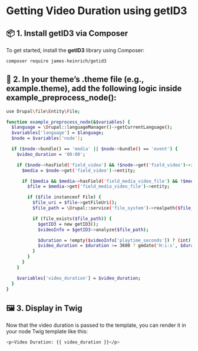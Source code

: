 # Getting Video Duration using getID3

## 📦 1. Install getID3 via Composer

To get started, install the **getID3** library using Composer:

```bash
composer require james-heinrich/getid3
```

## 🧠 2. In your theme’s .theme file (e.g., example.theme), add the following logic inside example_preprocess_node():

```bash
use Drupal\file\Entity\File;

function example_preprocess_node(&$variables) {
  $language = \Drupal::languageManager()->getCurrentLanguage();
  $variables['language'] = $language;
  $node = $variables['node'];

  if ($node->bundle() == 'media' || $node->bundle() == 'event') {
    $video_duration = '00:00';

    if ($node->hasField('field_video') && !$node->get('field_video')->isEmpty()) {
      $media = $node->get('field_video')->entity;

      if ($media && $media->hasField('field_media_video_file') && !$media->get('field_media_video_file')->isEmpty()) {
        $file = $media->get('field_media_video_file')->entity;

        if ($file instanceof File) {
          $file_uri = $file->getFileUri();
          $file_path = \Drupal::service('file_system')->realpath($file_uri);

          if (file_exists($file_path)) {
            $getID3 = new getID3();
            $videoInfo = $getID3->analyze($file_path);

            $duration = !empty($videoInfo['playtime_seconds']) ? (int) $videoInfo['playtime_seconds'] : 0;
            $video_duration = $duration >= 3600 ? gmdate('H:i:s', $duration) : gmdate('i:s', $duration);
          }
        }
      }
    }

    $variables['video_duration'] = $video_duration;
  }
}
```

## 🖼️ 3. Display in Twig

Now that the video duration is passed to the template, you can render it in your node Twig template like this:
```bash
<p>Video Duration: {{ video_duration }}</p>
```
